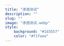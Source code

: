 ```yaml
---
title: "渗透测试"
description: ""
slug: ""
image: "渗透测试.webp"
style:
    background: "#1d3557"
    color: "#f1faee"
---
```

